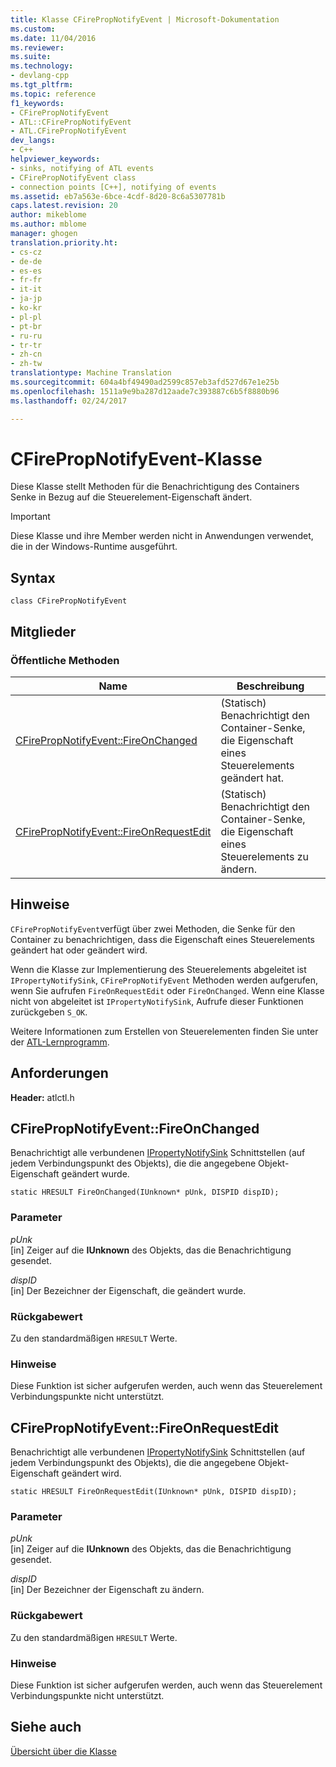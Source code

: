 ```yaml
---
title: Klasse CFirePropNotifyEvent | Microsoft-Dokumentation
ms.custom: 
ms.date: 11/04/2016
ms.reviewer: 
ms.suite: 
ms.technology:
- devlang-cpp
ms.tgt_pltfrm: 
ms.topic: reference
f1_keywords:
- CFirePropNotifyEvent
- ATL::CFirePropNotifyEvent
- ATL.CFirePropNotifyEvent
dev_langs:
- C++
helpviewer_keywords:
- sinks, notifying of ATL events
- CFirePropNotifyEvent class
- connection points [C++], notifying of events
ms.assetid: eb7a563e-6bce-4cdf-8d20-8c6a5307781b
caps.latest.revision: 20
author: mikeblome
ms.author: mblome
manager: ghogen
translation.priority.ht:
- cs-cz
- de-de
- es-es
- fr-fr
- it-it
- ja-jp
- ko-kr
- pl-pl
- pt-br
- ru-ru
- tr-tr
- zh-cn
- zh-tw
translationtype: Machine Translation
ms.sourcegitcommit: 604a4bf49490ad2599c857eb3afd527d67e1e25b
ms.openlocfilehash: 1511a9e9ba287d12aade7c393887c6b5f8880b96
ms.lasthandoff: 02/24/2017

---
```

# <a name="cfirepropnotifyevent-class"></a>CFirePropNotifyEvent-Klasse
Diese Klasse stellt Methoden für die Benachrichtigung des Containers Senke in Bezug auf die Steuerelement-Eigenschaft ändert.  
  
> [!IMPORTANT]
>  Diese Klasse und ihre Member werden nicht in Anwendungen verwendet, die in der Windows-Runtime ausgeführt.  
  
## <a name="syntax"></a>Syntax  
  
```
class CFirePropNotifyEvent
```  
  
## <a name="members"></a>Mitglieder  
  
### <a name="public-methods"></a>Öffentliche Methoden  
  
|Name|Beschreibung|  
|----------|-----------------|  
|[CFirePropNotifyEvent::FireOnChanged](#fireonchanged)|(Statisch) Benachrichtigt den Container-Senke, die Eigenschaft eines Steuerelements geändert hat.|  
|[CFirePropNotifyEvent::FireOnRequestEdit](#fireonrequestedit)|(Statisch) Benachrichtigt den Container-Senke, die Eigenschaft eines Steuerelements zu ändern.|  
  
## <a name="remarks"></a>Hinweise  
 `CFirePropNotifyEvent`verfügt über zwei Methoden, die Senke für den Container zu benachrichtigen, dass die Eigenschaft eines Steuerelements geändert hat oder geändert wird.  
  
 Wenn die Klasse zur Implementierung des Steuerelements abgeleitet ist `IPropertyNotifySink`, `CFirePropNotifyEvent` Methoden werden aufgerufen, wenn Sie aufrufen `FireOnRequestEdit` oder `FireOnChanged`. Wenn eine Klasse nicht von abgeleitet ist `IPropertyNotifySink`, Aufrufe dieser Funktionen zurückgeben `S_OK`.  
  
 Weitere Informationen zum Erstellen von Steuerelementen finden Sie unter der [ATL-Lernprogramm](../../atl/active-template-library-atl-tutorial.md).  
  
## <a name="requirements"></a>Anforderungen  
 **Header:** atlctl.h  
  
##  <a name="a-namefireonchangeda--cfirepropnotifyeventfireonchanged"></a><a name="fireonchanged"></a>CFirePropNotifyEvent::FireOnChanged  
 Benachrichtigt alle verbundenen [IPropertyNotifySink](http://msdn.microsoft.com/library/windows/desktop/ms692638) Schnittstellen (auf jedem Verbindungspunkt des Objekts), die die angegebene Objekt-Eigenschaft geändert wurde.  
  
```
static HRESULT FireOnChanged(IUnknown* pUnk, DISPID dispID);
```  
  
### <a name="parameters"></a>Parameter  
 *pUnk*  
 [in] Zeiger auf die **IUnknown** des Objekts, das die Benachrichtigung gesendet.  
  
 *dispID*  
 [in] Der Bezeichner der Eigenschaft, die geändert wurde.  
  
### <a name="return-value"></a>Rückgabewert  
 Zu den standardmäßigen `HRESULT` Werte.  
  
### <a name="remarks"></a>Hinweise  
 Diese Funktion ist sicher aufgerufen werden, auch wenn das Steuerelement Verbindungspunkte nicht unterstützt.  
  
##  <a name="a-namefireonrequestedita--cfirepropnotifyeventfireonrequestedit"></a><a name="fireonrequestedit"></a>CFirePropNotifyEvent::FireOnRequestEdit  
 Benachrichtigt alle verbundenen [IPropertyNotifySink](http://msdn.microsoft.com/library/windows/desktop/ms692638) Schnittstellen (auf jedem Verbindungspunkt des Objekts), die die angegebene Objekt-Eigenschaft geändert wird.  
  
```
static HRESULT FireOnRequestEdit(IUnknown* pUnk, DISPID dispID);
```  
  
### <a name="parameters"></a>Parameter  
 *pUnk*  
 [in] Zeiger auf die **IUnknown** des Objekts, das die Benachrichtigung gesendet.  
  
 *dispID*  
 [in] Der Bezeichner der Eigenschaft zu ändern.  
  
### <a name="return-value"></a>Rückgabewert  
 Zu den standardmäßigen `HRESULT` Werte.  
  
### <a name="remarks"></a>Hinweise  
 Diese Funktion ist sicher aufgerufen werden, auch wenn das Steuerelement Verbindungspunkte nicht unterstützt.  
  
## <a name="see-also"></a>Siehe auch  
 [Übersicht über die Klasse](../../atl/atl-class-overview.md)

